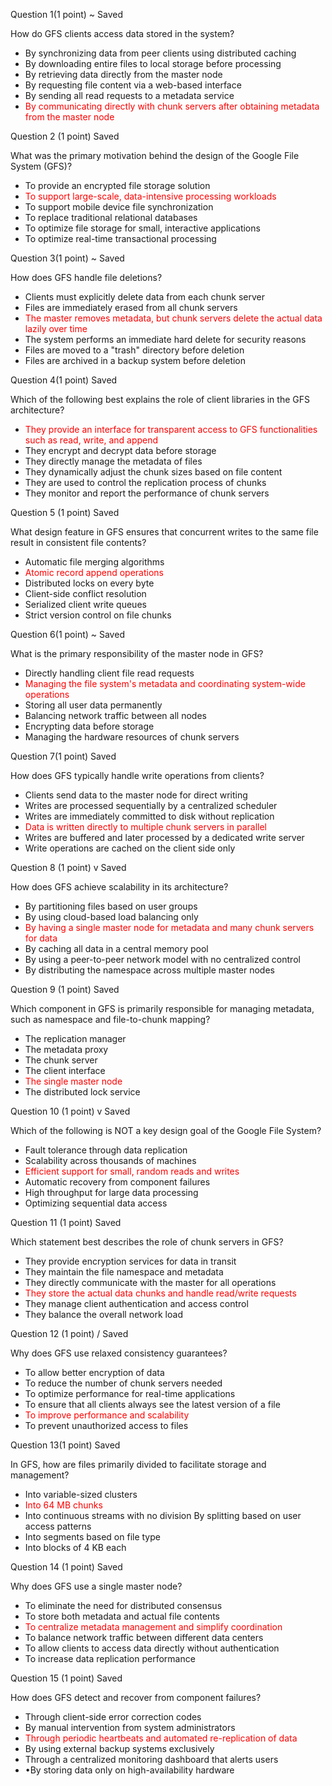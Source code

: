 Question 1(1 point) ~ Saved

How do GFS clients access data stored in the system?

- ﻿By synchronizing data from peer clients using distributed caching
- ﻿﻿By downloading entire files to local storage before processing
- ﻿By retrieving data directly from the master node
- ﻿By requesting file content via a web-based interface
- ﻿﻿By sending all read requests to a metadata service
- ﻿﻿<font color="#ff0000">By communicating directly with chunk servers after obtaining metadata from the master node</font>

Question 2 (1 point) Saved

What was the primary motivation behind the design of the Google File System (GFS)?

- ﻿﻿To provide an encrypted file storage solution
- ﻿﻿<font color="#ff0000">To support large-scale, data-intensive processing workloads</font>
- ﻿﻿To support mobile device file synchronization
- ﻿﻿To replace traditional relational databases
- ﻿﻿To optimize file storage for small, interactive applications
- ﻿﻿To optimize real-time transactional processing

Question 3(1 point) ~ Saved

How does GFS handle file deletions?

- ﻿﻿Clients must explicitly delete data from each chunk server
- ﻿﻿Files are immediately erased from all chunk servers
- ﻿﻿<font color="#ff0000">The master removes metadata, but chunk servers delete the actual data lazily over time</font>
- ﻿The system performs an immediate hard delete for security reasons
- ﻿﻿Files are moved to a "trash" directory before deletion
- ﻿﻿Files are archived in a backup system before deletion

Question 4(1 point) Saved

Which of the following best explains the role of client libraries in the GFS architecture?

- ﻿﻿<font color="#ff0000">They provide an interface for transparent access to GFS functionalities such as read, write, and append</font>
- ﻿﻿They encrypt and decrypt data before storage
- ﻿They directly manage the metadata of files
- ﻿They dynamically adjust the chunk sizes based on file content
- ﻿﻿They are used to control the replication process of chunks
- ﻿﻿They monitor and report the performance of chunk servers

Question 5 (1 point) Saved

What design feature in GFS ensures that concurrent writes to the same file result in consistent file contents?

- ﻿﻿Automatic file merging algorithms
- <font color="#ff0000">﻿﻿Atomic record append operations</font>
- ﻿﻿Distributed locks on every byte
- Client-side conflict resolution
- Serialized client write queues
- Strict version control on file chunks

Question 6(1 point) ~ Saved

What is the primary responsibility of the master node in GFS?

- ﻿﻿Directly handling client file read requests
- ﻿﻿<font color="#ff0000">Managing the file system's metadata and coordinating system-wide operations</font>
- Storing all user data permanently
- ﻿Balancing network traffic between all nodes
- ﻿﻿Encrypting data before storage
- ﻿﻿Managing the hardware resources of chunk servers

Question 7(1 point) Saved

How does GFS typically handle write operations from clients?

- ﻿﻿Clients send data to the master node for direct writing
- ﻿﻿Writes are processed sequentially by a centralized scheduler
- ﻿﻿Writes are immediately committed to disk without replication
- ﻿﻿<font color="#ff0000">Data is written directly to multiple chunk servers in parallel</font>
- ﻿﻿Writes are buffered and later processed by a dedicated write server
- ﻿﻿Write operations are cached on the client side only

Question 8 (1 point) v Saved

How does GFS achieve scalability in its architecture?

- ﻿﻿By partitioning files based on user groups
- ﻿By using cloud-based load balancing only
- ﻿﻿<font color="#ff0000">By having a single master node for metadata and many chunk servers for data</font>
- ﻿﻿By caching all data in a central memory pool
- ﻿﻿By using a peer-to-peer network model with no centralized control
- ﻿By distributing the namespace across multiple master nodes

Question 9 (1 point) Saved

Which component in GFS is primarily responsible for managing metadata, such as namespace and file-to-chunk mapping?

- ﻿The replication manager
- ﻿﻿The metadata proxy
- ﻿The chunk server
- ﻿﻿The client interface
- ﻿﻿<font color="#ff0000">The single master node</font>
- ﻿﻿The distributed lock service

Question 10 (1 point) v Saved

Which of the following is NOT a key design goal of the Google File System?

- Fault tolerance through data replication
- ﻿﻿Scalability across thousands of machines
- ﻿﻿<font color="#ff0000">Efficient support for small, random reads and writes</font>
- ﻿﻿Automatic recovery from component failures
- ﻿﻿High throughput for large data processing
- ﻿﻿Optimizing sequential data access

Question 11 (1 point) Saved

Which statement best describes the role of chunk servers in GFS?

- ﻿﻿They provide encryption services for data in transit
- ﻿﻿They maintain the file namespace and metadata
- ﻿They directly communicate with the master for all operations
- <font color="#ff0000">They store the actual data chunks and handle read/write requests</font>
- ﻿They manage client authentication and access control
- ﻿They balance the overall network load

Question 12 (1 point) / Saved

Why does GFS use relaxed consistency guarantees?

- ﻿﻿To allow better encryption of data
- ﻿﻿To reduce the number of chunk servers needed
- ﻿﻿To optimize performance for real-time applications
- ﻿﻿To ensure that all clients always see the latest version of a file
- <font color="#ff0000">﻿﻿To improve performance and scalability</font>
- ﻿﻿To prevent unauthorized access to files

Question 13(1 point) Saved

In GFS, how are files primarily divided to facilitate storage and management?

- Into variable-sized clusters
- <font color="#ff0000">﻿﻿Into 64 MB chunks</font>
- ﻿﻿Into continuous streams with no division By splitting based on user access patterns
- ﻿﻿Into segments based on file type
- ﻿﻿Into blocks of 4 KB each

Question 14 (1 point) Saved

Why does GFS use a single master node?

- ﻿﻿To eliminate the need for distributed consensus
- ﻿﻿To store both metadata and actual file contents
- ﻿﻿<font color="#ff0000">To centralize metadata management and simplify coordination</font>
- ﻿﻿To balance network traffic between different data centers
- ﻿To allow clients to access data directly without authentication
- ﻿﻿To increase data replication performance

Question 15 (1 point) Saved

How does GFS detect and recover from component failures?

- ﻿﻿Through client-side error correction codes
- ﻿﻿By manual intervention from system administrators
- <font color="#ff0000"> ﻿﻿Through periodic heartbeats and automated re-replication of data</font>
- ﻿By using external backup systems exclusively
- Through a centralized monitoring dashboard that alerts users
- •By storing data only on high-availability hardware